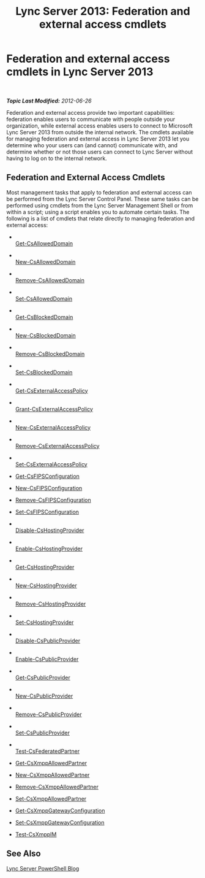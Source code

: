 ﻿---
title: 'Lync Server 2013: Federation and external access cmdlets'
TOCTitle: Federation and external access cmdlets
ms:assetid: 4a384a57-257f-47a6-98d9-54cea2c647b7
ms:mtpsurl: https://technet.microsoft.com/en-us/library/Gg415651(v=OCS.15)
ms:contentKeyID: 48184018
ms.date: 07/23/2014
mtps_version: v=OCS.15
---

<div data-xmlns="http://www.w3.org/1999/xhtml">

<div class="topic" data-xmlns="http://www.w3.org/1999/xhtml" data-msxsl="urn:schemas-microsoft-com:xslt" data-cs="http://msdn.microsoft.com/en-us/">

<div data-asp="http://msdn2.microsoft.com/asp">

# Federation and external access cmdlets in Lync Server 2013

</div>

<div id="mainSection">

<div id="mainBody">

<span> </span>

_**Topic Last Modified:** 2012-06-26_

Federation and external access provide two important capabilities: federation enables users to communicate with people outside your organization, while external access enables users to connect to Microsoft Lync Server 2013 from outside the internal network. The cmdlets available for managing federation and external access in Lync Server 2013 let you determine who your users can (and cannot) communicate with, and determine whether or not those users can connect to Lync Server without having to log on to the internal network.

<div>

## Federation and External Access Cmdlets

Most management tasks that apply to federation and external access can be performed from the Lync Server Control Panel. These same tasks can be performed using cmdlets from the Lync Server Management Shell or from within a script; using a script enables you to automate certain tasks. The following is a list of cmdlets that relate directly to managing federation and external access:

  - <span></span>  
    [Get-CsAllowedDomain](get-csalloweddomain.md)

  - <span></span>  
    [New-CsAllowedDomain](new-csalloweddomain.md)

  - <span></span>  
    [Remove-CsAllowedDomain](remove-csalloweddomain.md)

  - <span></span>  
    [Set-CsAllowedDomain](set-csalloweddomain.md)

<!-- end list -->

  - <span></span>  
    [Get-CsBlockedDomain](get-csblockeddomain.md)

  - <span></span>  
    [New-CsBlockedDomain](new-csblockeddomain.md)

  - <span></span>  
    [Remove-CsBlockedDomain](remove-csblockeddomain.md)

  - <span></span>  
    [Set-CsBlockedDomain](set-csblockeddomain.md)

<!-- end list -->

  - <span></span>  
    [Get-CsExternalAccessPolicy](get-csexternalaccesspolicy.md)

  - <span></span>  
    [Grant-CsExternalAccessPolicy](grant-csexternalaccesspolicy.md)

  - <span></span>  
    [New-CsExternalAccessPolicy](new-csexternalaccesspolicy.md)

  - <span></span>  
    [Remove-CsExternalAccessPolicy](remove-csexternalaccesspolicy.md)

  - <span></span>  
    [Set-CsExternalAccessPolicy](set-csexternalaccesspolicy.md)

<!-- end list -->

  - [Get-CsFIPSConfiguration](get-csfipsconfiguration.md)

  - [New-CsFIPSConfiguration](new-csfipsconfiguration.md)

  - [Remove-CsFIPSConfiguration](remove-csfipsconfiguration.md)

  - [Set-CsFIPSConfiguration](set-csfipsconfiguration.md)

<!-- end list -->

  - <span></span>  
    [Disable-CsHostingProvider](disable-cshostingprovider.md)

  - <span></span>  
    [Enable-CsHostingProvider](enable-cshostingprovider.md)

  - <span></span>  
    [Get-CsHostingProvider](get-cshostingprovider.md)

  - <span></span>  
    [New-CsHostingProvider](new-cshostingprovider.md)

  - <span></span>  
    [Remove-CsHostingProvider](remove-cshostingprovider.md)

  - <span></span>  
    [Set-CsHostingProvider](set-cshostingprovider.md)

<!-- end list -->

  - <span></span>  
    [Disable-CsPublicProvider](disable-cspublicprovider.md)

  - <span></span>  
    [Enable-CsPublicProvider](enable-cspublicprovider.md)

  - <span></span>  
    [Get-CsPublicProvider](get-cspublicprovider.md)

  - <span></span>  
    [New-CsPublicProvider](new-cspublicprovider.md)

  - <span></span>  
    [Remove-CsPublicProvider](remove-cspublicprovider.md)

  - <span></span>  
    [Set-CsPublicProvider](set-cspublicprovider.md)

<!-- end list -->

  - <span></span>  
    [Test-CsFederatedPartner](test-csfederatedpartner.md)

<!-- end list -->

  - [Get-CsXmppAllowedPartner](get-csxmppallowedpartner.md)

  - [New-CsXmppAllowedPartner](new-csxmppallowedpartner.md)

  - [Remove-CsXmppAllowedPartner](remove-csxmppallowedpartner.md)

  - [Set-CsXmppAllowedPartner](set-csxmppallowedpartner.md)

<!-- end list -->

  - [Get-CsXmppGatewayConfiguration](get-csxmppgatewayconfiguration.md)

  - [Set-CsXmppGatewayConfiguration](set-csxmppgatewayconfiguration.md)

<!-- end list -->

  - [Test-CsXmppIM](test-csxmppim.md)

</div>

<div>

## See Also


[Lync Server PowerShell Blog](http://go.microsoft.com/fwlink/p/?linkid=203150)  
  

</div>

</div>

<span> </span>

</div>

</div>

</div>

